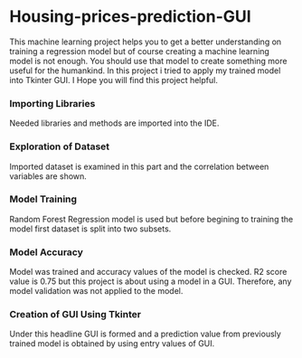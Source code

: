 # Housing-prices-prediction-GUI

This machine learning project helps you to get a better understanding on training a regression model but of course creating a machine learning model is not enough. You should use that model to create something more useful for the humankind. In this project i tried to apply my trained model into Tkinter GUI. I Hope you will find this project helpful.

<h3> Importing Libraries</h3>
Needed libraries and methods are imported into the IDE.

<h3> Exploration of Dataset</h3>

Imported dataset is examined in this part and the correlation between variables are shown.

<h3> Model Training</h3>

Random Forest Regression model is used but before begining to training the model first dataset is split into two subsets.


<h3> Model Accuracy</h3>

Model was trained and accuracy values of the model is checked. R2 score value is 0.75 but this project is about using a model in a GUI. Therefore, any model validation was not applied to the model.

<h3> Creation of GUI Using Tkinter</h3>

Under this headline GUI is formed and a prediction value from previously trained model is obtained by using entry values of GUI.
